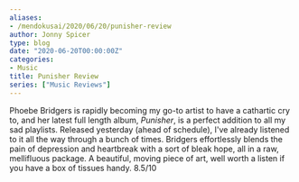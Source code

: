 ```yaml
---
aliases:
- /mendokusai/2020/06/20/punisher-review
author: Jonny Spicer
type: blog
date: "2020-06-20T00:00:00Z"
categories:
- Music
title: Punisher Review
series: ["Music Reviews"]
---
```

Phoebe Bridgers is rapidly becoming my go-to artist to have a cathartic cry to, and her latest
full length album, *Punisher*, is a perfect addition to all my sad playlists. Released
yesterday (ahead of schedule), I've already listened to it all the way through a bunch of
times. Bridgers effortlessly blends the pain of depression and heartbreak with a sort of
bleak hope, all in a raw, mellifluous package. A beautiful, moving piece of art, well worth
a listen if you have a box of tissues handy. 8.5/10

